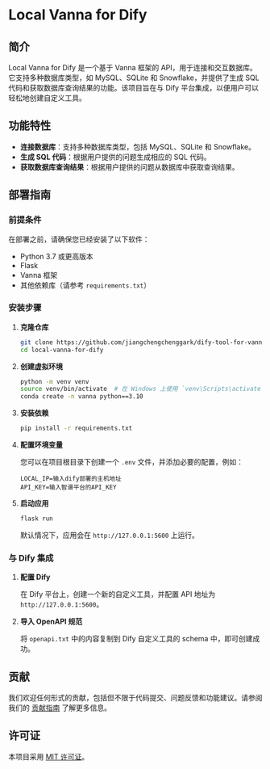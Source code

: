 

# Local Vanna for Dify

## 简介

Local Vanna for Dify 是一个基于 Vanna 框架的 API，用于连接和交互数据库。它支持多种数据库类型，如 MySQL、SQLite 和 Snowflake，并提供了生成 SQL 代码和获取数据库查询结果的功能。该项目旨在与 Dify 平台集成，以便用户可以轻松地创建自定义工具。

## 功能特性

- **连接数据库**：支持多种数据库类型，包括 MySQL、SQLite 和 Snowflake。
- **生成 SQL 代码**：根据用户提供的问题生成相应的 SQL 代码。
- **获取数据库查询结果**：根据用户提供的问题从数据库中获取查询结果。

## 部署指南

### 前提条件

在部署之前，请确保您已经安装了以下软件：

- Python 3.7 或更高版本
- Flask
- Vanna 框架
- 其他依赖库（请参考 `requirements.txt`）

### 安装步骤

1. **克隆仓库**

   ```bash
   git clone https://github.com/jiangchengchenggark/dify-tool-for-vanna.git
   cd local-vanna-for-dify
   ```

2. **创建虚拟环境**

   ```bash
   python -m venv venv
   source venv/bin/activate  # 在 Windows 上使用 `venv\Scripts\activate`
   conda create -n vanna python==3.10
   ```

3. **安装依赖**

   ```bash
   pip install -r requirements.txt
   ```

4. **配置环境变量**

   您可以在项目根目录下创建一个 `.env` 文件，并添加必要的配置，例如：

   ```env
   LOCAL_IP=输入dify部署的主机地址
   API_KEY=输入智谱平台的API_KEY
   ```

5. **启动应用**

   ```bash
   flask run
   ```

   默认情况下，应用会在 `http://127.0.0.1:5600` 上运行。

### 与 Dify 集成

1. **配置 Dify**

   在 Dify 平台上，创建一个新的自定义工具，并配置 API 地址为 `http://127.0.0.1:5600`。

2. **导入 OpenAPI 规范**

   将 `openapi.txt` 中的内容复制到 Dify 自定义工具的 schema 中，即可创建成功。



## 贡献

我们欢迎任何形式的贡献，包括但不限于代码提交、问题反馈和功能建议。请参阅我们的 [贡献指南](CONTRIBUTING.md) 了解更多信息。

## 许可证

本项目采用 [MIT 许可证](LICENSE)。
